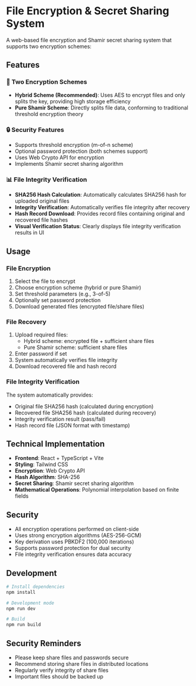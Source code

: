 # File Encryption & Secret Sharing System

A web-based file encryption and Shamir secret sharing system that supports two encryption schemes:

## Features

### 🔐 Two Encryption Schemes
- **Hybrid Scheme (Recommended)**: Uses AES to encrypt files and only splits the key, providing high storage efficiency
- **Pure Shamir Scheme**: Directly splits file data, conforming to traditional threshold encryption theory

### 🔒 Security Features
- Supports threshold encryption (m-of-n scheme)
- Optional password protection (both schemes support)
- Uses Web Crypto API for encryption
- Implements Shamir secret sharing algorithm

### 📊 File Integrity Verification
- **SHA256 Hash Calculation**: Automatically calculates SHA256 hash for uploaded original files
- **Integrity Verification**: Automatically verifies file integrity after recovery
- **Hash Record Download**: Provides record files containing original and recovered file hashes
- **Visual Verification Status**: Clearly displays file integrity verification results in UI

## Usage

### File Encryption
1. Select the file to encrypt
2. Choose encryption scheme (hybrid or pure Shamir)
3. Set threshold parameters (e.g., 3-of-5)
4. Optionally set password protection
5. Download generated files (encrypted file/share files)

### File Recovery
1. Upload required files:
   - Hybrid scheme: encrypted file + sufficient share files
   - Pure Shamir scheme: sufficient share files
2. Enter password if set
3. System automatically verifies file integrity
4. Download recovered file and hash record

### File Integrity Verification
The system automatically provides:
- Original file SHA256 hash (calculated during encryption)
- Recovered file SHA256 hash (calculated during recovery)
- Integrity verification result (pass/fail)
- Hash record file (JSON format with timestamp)

## Technical Implementation

- **Frontend**: React + TypeScript + Vite
- **Styling**: Tailwind CSS
- **Encryption**: Web Crypto API
- **Hash Algorithm**: SHA-256
- **Secret Sharing**: Shamir secret sharing algorithm
- **Mathematical Operations**: Polynomial interpolation based on finite fields

## Security

- All encryption operations performed on client-side
- Uses strong encryption algorithms (AES-256-GCM)
- Key derivation uses PBKDF2 (100,000 iterations)
- Supports password protection for dual security
- File integrity verification ensures data accuracy

## Development

```bash
# Install dependencies
npm install

# Development mode
npm run dev

# Build
npm run build
```

## Security Reminders

- Please keep share files and passwords secure
- Recommend storing share files in distributed locations
- Regularly verify integrity of share files
- Important files should be backed up 
